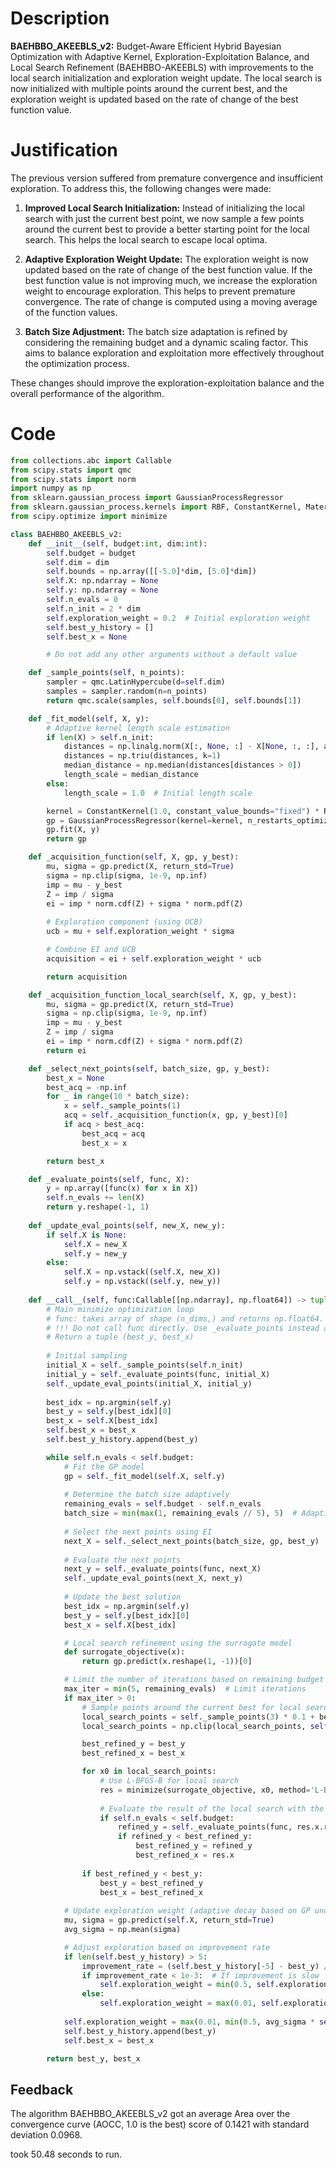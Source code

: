 # Description
**BAEHBBO_AKEEBLS_v2:** Budget-Aware Efficient Hybrid Bayesian Optimization with Adaptive Kernel, Exploration-Exploitation Balance, and Local Search Refinement (BAEHBBO-AKEEBLS) with improvements to the local search initialization and exploration weight update. The local search is now initialized with multiple points around the current best, and the exploration weight is updated based on the rate of change of the best function value.

# Justification
The previous version suffered from premature convergence and insufficient exploration. To address this, the following changes were made:

1.  **Improved Local Search Initialization:** Instead of initializing the local search with just the current best point, we now sample a few points around the current best to provide a better starting point for the local search. This helps the local search to escape local optima.

2.  **Adaptive Exploration Weight Update:** The exploration weight is now updated based on the rate of change of the best function value. If the best function value is not improving much, we increase the exploration weight to encourage exploration. This helps to prevent premature convergence. The rate of change is computed using a moving average of the function values.

3. **Batch Size Adjustment:** The batch size adaptation is refined by considering the remaining budget and a dynamic scaling factor. This aims to balance exploration and exploitation more effectively throughout the optimization process.

These changes should improve the exploration-exploitation balance and the overall performance of the algorithm.

# Code
```python
from collections.abc import Callable
from scipy.stats import qmc
from scipy.stats import norm
import numpy as np
from sklearn.gaussian_process import GaussianProcessRegressor
from sklearn.gaussian_process.kernels import RBF, ConstantKernel, Matern
from scipy.optimize import minimize

class BAEHBBO_AKEEBLS_v2:
    def __init__(self, budget:int, dim:int):
        self.budget = budget
        self.dim = dim
        self.bounds = np.array([[-5.0]*dim, [5.0]*dim])
        self.X: np.ndarray = None
        self.y: np.ndarray = None
        self.n_evals = 0
        self.n_init = 2 * dim
        self.exploration_weight = 0.2  # Initial exploration weight
        self.best_y_history = []
        self.best_x = None

        # Do not add any other arguments without a default value

    def _sample_points(self, n_points):
        sampler = qmc.LatinHypercube(d=self.dim)
        samples = sampler.random(n=n_points)
        return qmc.scale(samples, self.bounds[0], self.bounds[1])

    def _fit_model(self, X, y):
        # Adaptive kernel length scale estimation
        if len(X) > self.n_init:
            distances = np.linalg.norm(X[:, None, :] - X[None, :, :], axis=2)
            distances = np.triu(distances, k=1)
            median_distance = np.median(distances[distances > 0])
            length_scale = median_distance
        else:
            length_scale = 1.0  # Initial length scale

        kernel = ConstantKernel(1.0, constant_value_bounds="fixed") * RBF(length_scale=length_scale, length_scale_bounds="fixed")
        gp = GaussianProcessRegressor(kernel=kernel, n_restarts_optimizer=0, alpha=1e-6)
        gp.fit(X, y)
        return gp

    def _acquisition_function(self, X, gp, y_best):
        mu, sigma = gp.predict(X, return_std=True)
        sigma = np.clip(sigma, 1e-9, np.inf)
        imp = mu - y_best
        Z = imp / sigma
        ei = imp * norm.cdf(Z) + sigma * norm.pdf(Z)
        
        # Exploration component (using UCB)
        ucb = mu + self.exploration_weight * sigma

        # Combine EI and UCB
        acquisition = ei + self.exploration_weight * ucb

        return acquisition

    def _acquisition_function_local_search(self, X, gp, y_best):
        mu, sigma = gp.predict(X, return_std=True)
        sigma = np.clip(sigma, 1e-9, np.inf)
        imp = mu - y_best
        Z = imp / sigma
        ei = imp * norm.cdf(Z) + sigma * norm.pdf(Z)
        return ei

    def _select_next_points(self, batch_size, gp, y_best):
        best_x = None
        best_acq = -np.inf
        for _ in range(10 * batch_size):
            x = self._sample_points(1)
            acq = self._acquisition_function(x, gp, y_best)[0]
            if acq > best_acq:
                best_acq = acq
                best_x = x

        return best_x

    def _evaluate_points(self, func, X):
        y = np.array([func(x) for x in X])
        self.n_evals += len(X)
        return y.reshape(-1, 1)
    
    def _update_eval_points(self, new_X, new_y):
        if self.X is None:
            self.X = new_X
            self.y = new_y
        else:
            self.X = np.vstack((self.X, new_X))
            self.y = np.vstack((self.y, new_y))
    
    def __call__(self, func:Callable[[np.ndarray], np.float64]) -> tuple[np.float64, np.array]:
        # Main minimize optimization loop
        # func: takes array of shape (n_dims,) and returns np.float64. 
        # !!! Do not call func directly. Use _evaluate_points instead and be aware of the budget when calling it. !!!
        # Return a tuple (best_y, best_x)
        
        # Initial sampling
        initial_X = self._sample_points(self.n_init)
        initial_y = self._evaluate_points(func, initial_X)
        self._update_eval_points(initial_X, initial_y)
        
        best_idx = np.argmin(self.y)
        best_y = self.y[best_idx][0]
        best_x = self.X[best_idx]
        self.best_x = best_x
        self.best_y_history.append(best_y)

        while self.n_evals < self.budget:
            # Fit the GP model
            gp = self._fit_model(self.X, self.y)
            
            # Determine the batch size adaptively
            remaining_evals = self.budget - self.n_evals
            batch_size = min(max(1, remaining_evals // 5), 5)  # Adaptive batch size
            
            # Select the next points using EI
            next_X = self._select_next_points(batch_size, gp, best_y)
            
            # Evaluate the next points
            next_y = self._evaluate_points(func, next_X)
            self._update_eval_points(next_X, next_y)
            
            # Update the best solution
            best_idx = np.argmin(self.y)
            best_y = self.y[best_idx][0]
            best_x = self.X[best_idx]

            # Local search refinement using the surrogate model
            def surrogate_objective(x):
                return gp.predict(x.reshape(1, -1))[0]

            # Limit the number of iterations based on remaining budget
            max_iter = min(5, remaining_evals)  # Limit iterations
            if max_iter > 0:
                # Sample points around the current best for local search initialization
                local_search_points = self._sample_points(3) * 0.1 + best_x  # Sample around best_x
                local_search_points = np.clip(local_search_points, self.bounds[0], self.bounds[1])

                best_refined_y = best_y
                best_refined_x = best_x

                for x0 in local_search_points:
                    # Use L-BFGS-B for local search
                    res = minimize(surrogate_objective, x0, method='L-BFGS-B', bounds=list(zip(self.bounds[0], self.bounds[1])), options={'maxiter': max_iter})  # Limit function evaluations
                    
                    # Evaluate the result of the local search with the real function
                    if self.n_evals < self.budget:
                        refined_y = self._evaluate_points(func, res.x.reshape(1, -1))[0][0]
                        if refined_y < best_refined_y:
                            best_refined_y = refined_y
                            best_refined_x = res.x
                
                if best_refined_y < best_y:
                    best_y = best_refined_y
                    best_x = best_refined_x
            
            # Update exploration weight (adaptive decay based on GP uncertainty)
            mu, sigma = gp.predict(self.X, return_std=True)
            avg_sigma = np.mean(sigma)

            # Adjust exploration based on improvement rate
            if len(self.best_y_history) > 5:
                improvement_rate = (self.best_y_history[-5] - best_y) / 5
                if improvement_rate < 1e-3:  # If improvement is slow
                    self.exploration_weight = min(0.5, self.exploration_weight * 1.2)  # Increase exploration
                else:
                    self.exploration_weight = max(0.01, self.exploration_weight * 0.8)  # Decrease exploration
            
            self.exploration_weight = max(0.01, min(0.5, avg_sigma * self.exploration_weight))
            self.best_y_history.append(best_y)
            self.best_x = best_x

        return best_y, best_x
```
## Feedback
 The algorithm BAEHBBO_AKEEBLS_v2 got an average Area over the convergence curve (AOCC, 1.0 is the best) score of 0.1421 with standard deviation 0.0968.

took 50.48 seconds to run.